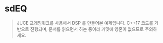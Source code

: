 # sdEQ

> JUCE 프레임워크를 사용해서 DSP 를 만들어본 예제입니다. C++17 코드를 기반으로 진행되며, 문서를 읽으면서 하는 중이라 커밋에 영혼이 없으므로 주의하세요.
